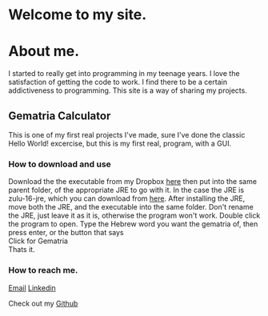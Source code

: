 
# Welcome to my site.

# About me.

I started to really get into programming in my teenage years. I love the satisfaction of getting the code to work. I find there to be a certain addictiveness to programming. This site is a way of sharing my projects. 

## Gematria Calculator

This is one of my first real projects I've made, sure I've done the classic Hello World! excercise, but this is my first real, program, with a GUI. 

### How to download and use

Download the the executable from my Dropbox [here](https://www.dropbox.com/s/i146zlopxkrpc36/gematriagui.exe?dl=0)
then put into the same parent folder, of the appropriate JRE to go with it. In the case the JRE is zulu-16-jre, which you can download from [here](https://cdn.azul.com/zulu/bin/zulu16.30.15-ca-jre16.0.1-win_x64.msi).
After installing the JRE, move both the JRE, and the executable into the same folder. Don't rename the JRE, just leave it as it is, otherwise the program won't work.
Double click the program to open.
Type the Hebrew word you want the gematria of, then press enter, or the button that says <br/>
Click for Gematria <br/>
Thats it.

### How to reach me.
[Email](mailto:meirskatz7@gmail.com)
[Linkedin](https://www.linkedin.com/in/meir-katz-8004b01a3/)

Check out my [Github](https://github.com/MeirKatz613/)
